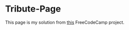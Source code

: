 # Tribute-Page

This page is my solution from [this](https://learn.freecodecamp.org/responsive-web-design/responsive-web-design-projects/build-a-tribute-page) FreeCodeCamp project.
